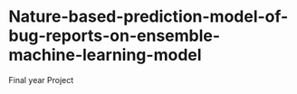 # Nature-based-prediction-model-of-bug-reports-on-ensemble-machine-learning-model
Final year Project

